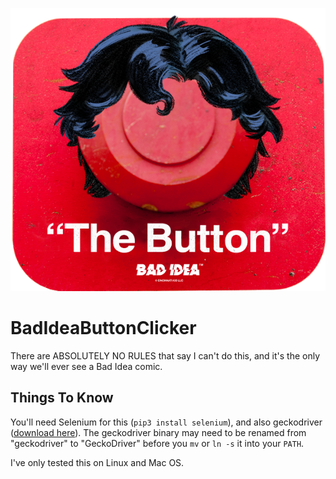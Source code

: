 ![Bad Idea Serves The Button](https://github.com/goodmajo/BadIdeaButtonClicker/blob/master/btn-grizzly.png?raw=true)
# BadIdeaButtonClicker
There are ABSOLUTELY NO RULES that say I can't do this, and it's the only way we'll ever see a Bad Idea comic.

## Things To Know
You'll need Selenium for this (`pip3 install selenium`), and also geckodriver ([download here](https://github.com/mozilla/geckodriver/releases)). The geckodriver binary may need to be renamed from "geckodriver" to "GeckoDriver" before you `mv` or `ln -s` it into your `PATH`.

I've only tested this on Linux and Mac OS.
